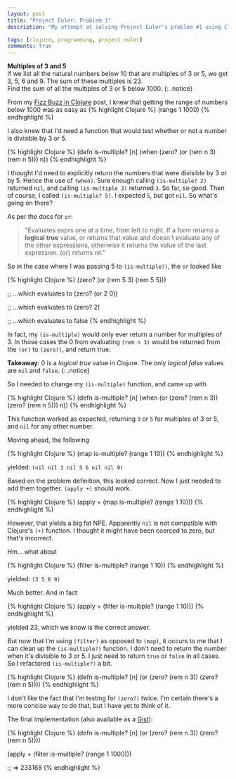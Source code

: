 ```yaml
---
layout: post
title: "Project Euler: Problem 1"
description: "My attempt at solving Project Euler's problem #1 using Clojure"

tags: [clojure, programming, project euler]
comments: true
---
```


**Multiples of 3 and 5**  
If we list all the natural numbers below 10 that are multiples of 3 or 5, we get 3, 5, 6 and 9. The sum of these multiples is 23.  
Find the sum of all the multiples of 3 or 5 below 1000.
{: .notice}

From my [Fizz Buzz in Clojure](/2014/09/03/clojure-fizzbuzz/) post, I knew that getting the range of numbers below 1000 was as easy as
{% highlight Clojure %}
(range 1 1000)
{% endhighlight %}

I also knew that I'd need a function that would test whether or not a number is divisible by 3 or 5.

{% highlight Clojure %}
(defn is-multiple? [n]
    (when 
       (zero? (or (rem n 3) (rem n 5))) n))
{% endhighlight %}

I thought I'd need to explicitly return the numbers that were divisible by 3 or by 5. Hence the use of `(when)`. Sure enough calling `(is-multiple? 2)` returned `nil`, and calling `(is-multiple 3)` returned `3`. So far, so good. Then of course, I called `(is-multiple? 5)`. I expected `5`, but got `nil`. So what's going on there?

As per the docs for `or`:

> "Evaluates exprs one at a time, from left to right. If a form
  returns a **logical true** value, or returns that value and doesn't
  evaluate any of the other expressions, otherwise it returns the
  value of the last expression. (or) returns nil."

So in the case where I was passing 5 to `(is-multiple?)`, the `or` looked like

{% highlight Clojure %}
(zero? (or (rem 5 3) (rem 5 5)))

;; ...which evaluates to
(zero? (or 2 0))

;; ...which evaluates to 
(zero? 2)

;; ...which evaluates to
false
{% endhighlight %}

In fact, my `(is-multiple)` would only ever return a number for multiples of 3. In those cases the 0 from evaluating `(rem n 3)` would be returned from the `(or)` to `(zero?)`, and return true.

**Takeaway**: 0 is a _logical true_ value in Clojure. The only _logical false_ values are `nil` and `false`.
{: .notice}

So I needed to change my `(is-multiple)` function, and came up with

{% highlight Clojure %}
(defn is-multiple? [n]
    (when 
       (or (zero? (rem n 3)) (zero? (rem n 5))) n))
{% endhighlight %}

This function worked as expected, returning `3` or `5` for multiples of 3 or 5, and `nil` for any other number.

Moving ahead, the following

{% highlight Clojure %}
(map is-multiple? (range 1 10))
{% endhighlight %}

yielded: `(nil nil 3 nil 5 6 nil nil 9)`

Based on the problem definition, this looked correct. Now I just needed to add them together. `(apply +)` should work.

{% highlight Clojure %}
(apply + (map is-multiple? (range 1 10)))
{% endhighlight %}

However, that yields a big fat NPE. Apparently `nil` is not compatible with Clojure's `(+)` function. I thought it might have been coerced to zero, but that's incorrect.

Hm... what about

{% highlight Clojure %}
(filter is-multiple? (range 1 10))
{% endhighlight %}

yielded: `(3 5 6 9)`

Much better. And in fact

{% highlight Clojure %}
(apply + (filter is-multiple? (range 1 10)))
{% endhighlight %}

yielded 23, which we know is the correct answer.

But now that I'm using `(filter)` as opposed to `(map)`, it occurs to me that I can clean up the `(is-multiple?)` function. I don't need to return the number when it's divisible to 3 or 5. I just need to return `true` or `false` in all cases. So I refactored `(is-multiple?)` a bit.

{% highlight Clojure %}
(defn is-multiple? [n]
    (or (zero? (rem n 3)) (zero? (rem n 5))))
{% endhighlight %}

I don't like the fact that I'm testing for `(zero?)` twice. I'm certain there's a more concise way to do that, but I have yet to think of it.

The final implementation (also available as a [Gist](https://gist.github.com/charliegriefer/b14765423a7ec5f400cf)):

{% highlight Clojure %}
(defn is-multiple? [n]
  (or (zero? (rem n 3)) (zero? (rem n 5))))
 
(apply + (filter is-multiple? (range 1 1000)))

;; => 233168
{% endhighlight %}
